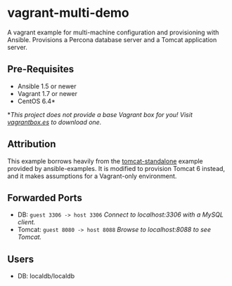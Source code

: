 # vagrant-multi-demo
A vagrant example for multi-machine configuration and provisioning with Ansible. Provisions a Percona database server and a Tomcat application server.

## Pre-Requisites

 - Ansible 1.5 or newer
 - Vagrant 1.7 or newer
 - CentOS 6.4*


**This project does not provide a base Vagrant box for you! Visit [vagrantbox.es](http://www.vagrantbox.es/) to download one.*

## Attribution

This example borrows heavily from the [tomcat-standalone](https://github.com/ansible/ansible-examples/tree/master/tomcat-standalone) example provided by ansible-examples. It is modified to provision Tomcat 6 instead, and it makes assumptions for a Vagrant-only environment.

## Forwarded Ports

- DB: `guest 3306 -> host 3306`  *Connect to localhost:3306 with a MySQL client.*
- Tomcat: `guest 8080 -> host 8088`  *Browse to localhost:8088 to see Tomcat.*

## Users

- DB: localdb/localdb 
